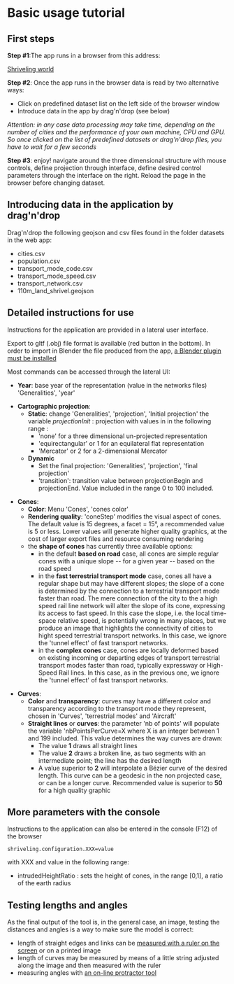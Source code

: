 # Basic usage tutorial

## First steps

**Step #1**:The app runs in a browser from this address:

[Shriveling world](/app/)

**Step #2**: Once the app runs in the browser data is read by two alternative ways:

* Click on predefined dataset list on the left side of the browser window
* Introduce data in the app by drag'n'drop (see below)

_Attention: in any case data processing may take time, depending on the number of cities and the performance of your own machine, CPU and GPU. So once clicked on the list of predefined datasets or drag'n'drop files, you have to wait for a few seconds_

**Step #3**: enjoy! navigate around the three dimensional structure with mouse controls, define projection through interface, define desired control parameters through the interface on the right. Reload the page in the browser before changing dataset.

## Introducing data in the application by drag'n'drop

Drag'n'drop the following geojson and csv files found in the folder datasets in the web app:

-   cities.csv
-   population.csv
-   transport_mode_code.csv
-   transport_mode_speed.csv
-   transport_network.csv
-   110m_land_shrivel.geojson

## Detailed instructions for use

Instructions for the application are provided in a lateral user interface.

Export to gltf (.obj) file format is available (red button in the bottom). In order to import in Blender the file produced from the app, [a Blender plugin must be installed](https://github.com/ksons/gltf-blender-importer)

Most commands can be accessed through the lateral UI:

-   __Year__: base year of the representation (value in the networks files) 'Generalities', 'year'


* __Cartographic projection__:
  * __Static__: change 'Generalities', 'projection', 'Initial projection' the variable _projectionInit_ : projection with values in in the following range :
    *   'none' for a three dimensional un-projected representation
    *   'equirectangular' or 1 for an equilateral flat representation
    *   'Mercator' or 2 for a 2-dimensional Mercator
  * __Dynamic__
    * Set the final projection: 'Generalities', 'projection', 'final projection'
    * 'transition': transition value between projectionBegin and projectionEnd. Value included in the range 0 to 100 included.

- __Cones__:
  * __Color__: Menu 'Cones', 'cones color'
  * __Rendering quality__: 'coneStep' modifies the visual aspect of cones. The default value is 15 degrees, a facet = 15°, a recommended value is 5 or less. Lower values will generate higher quality graphics, at the cost of larger export files and resource consuming rendering
  * the __shape of cones__ has currently three available options:
     * in the default __based on road__ case, all cones are simple regular cones with a unique slope -- for a given year -- based on the road speed
     * in the __fast terrestrial transport mode__ case, cones all have a regular shape but may have different slopes; the slope of a cone is determined by the connection to a terrestrial transport mode faster than road. The mere connection of the city to the a high speed rail line network will alter the slope of its cone, expressing its access to fast speed. In this case the slope, i.e. the local time-space relative speed, is potentially wrong in many places, but we produce an image that highlights the connectivity of cities to hight speed terrestrial transport networks. In this case, we ignore the 'tunnel effect' of fast transport networks.
     * in the __complex cones__ case, cones are locally deformed based on existing incoming or departing edges of transport terrestrial transport modes faster than road, typically expressway or High-Speed Rail lines. In this case, as in the previous one, we ignore the 'tunnel effect' of fast transport networks.

* __Curves__:
  * __Color__ and __transparency__: curves may have a different color and transparency according to the transport mode they represent, chosen in 'Curves', 'terrestrial modes' and 'Aircraft'
  * __Straight lines__ or __curves__:  the parameter 'nb of points' will populate the variable  'nbPointsPerCurve=X where X is an integer between 1 and 199 included. This value determines the way curves are drawn:
    - The value **1** draws all straight lines
    - The value **2** draws a broken line, as two segments with an intermediate point; the line has the desired length
    - A value superior to __2__ will interpolate a Bézier curve of the desired length. This curve can be a geodesic in the non projected case, or can be a longer curve. Recommended value is superior to __50__ for a high quality graphic

## More parameters with the console

Instructions to the application can also be entered in the console (F12) of the browser

`shriveling.configuration.XXX=value`

with XXX and value in the following range:

-   intrudedHeightRatio : sets the height of cones, in the range [0,1], a ratio of the earth radius


## Testing lengths and angles

As the final output of the tool is, in the general case, an image, testing the distances and angles is a way to make sure the model is correct:

-   length of straight edges and links can be [measured with a ruler on the screen](https://timespace.hypotheses.org/115) or on a printed image
-   length of curves may be measured by means of a little string adjusted along the image and then measured with the ruler
-   measuring angles with [an on-line protractor tool](https://www.ginifab.com/feeds/angle_measurement/)